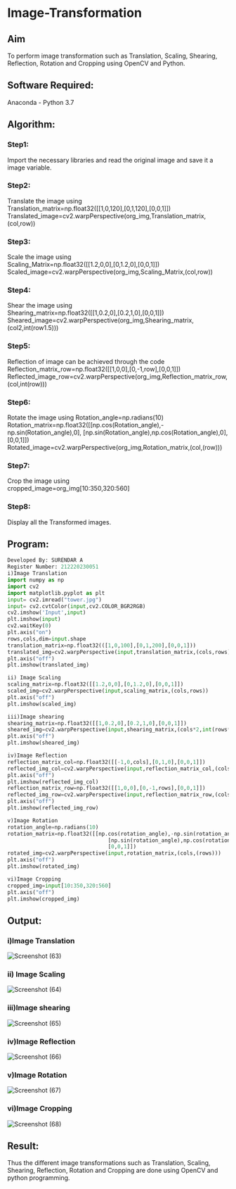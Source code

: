 # Image-Transformation
## Aim
To perform image transformation such as Translation, Scaling, Shearing, Reflection, Rotation and Cropping using OpenCV and Python.

## Software Required:
Anaconda - Python 3.7

## Algorithm:
### Step1:
Import the necessary libraries and read the original image and save it a image variable.
<br>

### Step2:
Translate the image using<br>Translation_matrix=np.float32([[1,0,120],[0,1,120],[0,0,1]]) Translated_image=cv2.warpPerspective(org_img,Translation_matrix,(col,row))
<br>

### Step3:
Scale the image using<br>Scaling_Matrix=np.float32([[1.2,0,0],[0,1.2,0],[0,0,1]])<br>Scaled_image=cv2.warpPerspective(org_img,Scaling_Matrix,(col,row))
<br>

### Step4:
Shear the image using<br>Shearing_matrix=np.float32([[1,0.2,0],[0.2,1,0],[0,0,1]])<br>Sheared_image=cv2.warpPerspective(org_img,Shearing_matrix,(col2,int(row1.5)))
<br>

### Step5:
Reflection of image can be achieved through the code<br>Reflection_matrix_row=np.float32([[1,0,0],[0,-1,row],[0,0,1]]) <br>Reflected_image_row=cv2.warpPerspective(org_img,Reflection_matrix_row,(col,int(row)))
<br>

### Step6:
Rotate the image using Rotation_angle=np.radians(10)<br>Rotation_matrix=np.float32([[np.cos(Rotation_angle),-np.sin(Rotation_angle),0], [np.sin(Rotation_angle),np.cos(Rotation_angle),0], [0,0,1]])<br>Rotated_image=cv2.warpPerspective(org_img,Rotation_matrix,(col,(row)))
<br>

### Step7:
Crop the image using<br>cropped_image=org_img[10:350,320:560]
<br>

### Step8:
Display all the Transformed images.
<br>

## Program:
```python
Developed By: SURENDAR A
Register Number: 212220230051
i)Image Translation
import numpy as np
import cv2
import matplotlib.pyplot as plt
input= cv2.imread("tower.jpg")
input= cv2.cvtColor(input,cv2.COLOR_BGR2RGB)
cv2.imshow('Input',input)
plt.imshow(input)
cv2.waitKey(0)
plt.axis("on")
rows,cols,dim=input.shape
translation_matrix=np.float32(([1,0,100],[0,1,200],[0,0,1]))
translated_img=cv2.warpPerspective(input,translation_matrix,(cols,rows))
plt.axis("off")
plt.imshow(translated_img)

ii) Image Scaling
scaling_matrix=np.float32([[1.2,0,0],[0,1.2,0],[0,0,1]])
scaled_img=cv2.warpPerspective(input,scaling_matrix,(cols,rows))
plt.axis("off")
plt.imshow(scaled_img)

iii)Image shearing
shearing_matrix=np.float32([[1,0.2,0],[0.2,1,0],[0,0,1]])
sheared_img=cv2.warpPerspective(input,shearing_matrix,(cols*2,int(rows*1.5)))
plt.axis("off")
plt.imshow(sheared_img)

iv)Image Reflection
reflection_matrix_col=np.float32([[-1,0,cols],[0,1,0],[0,0,1]])
reflected_img_col=cv2.warpPerspective(input,reflection_matrix_col,(cols,int(rows)))
plt.axis("off")
plt.imshow(reflected_img_col)
reflection_matrix_row=np.float32([[1,0,0],[0,-1,rows],[0,0,1]])
reflected_img_row=cv2.warpPerspective(input,reflection_matrix_row,(cols,int(rows)))
plt.axis("off")
plt.imshow(reflected_img_row)

v)Image Rotation
rotation_angle=np.radians(10)
rotation_matrix=np.float32([[np.cos(rotation_angle),-np.sin(rotation_angle),0],
                                [np.sin(rotation_angle),np.cos(rotation_angle),0],
                                [0,0,1]])
rotated_img=cv2.warpPerspective(input,rotation_matrix,(cols,(rows)))
plt.axis("off")
plt.imshow(rotated_img)

vi)Image Cropping
cropped_img=input[10:350,320:560]
plt.axis("off")
plt.imshow(cropped_img)
```
## Output:
### i)Image Translation
![Screenshot (63)](https://user-images.githubusercontent.com/75235759/166113469-fa32ce45-fba4-4342-84c7-97d9c55734d1.png)


### ii) Image Scaling
![Screenshot (64)](https://user-images.githubusercontent.com/75235759/166113474-b47e72d9-04a2-4bba-bc4f-2f85d9b9eada.png)


### iii)Image shearing
![Screenshot (65)](https://user-images.githubusercontent.com/75235759/166113480-99ffd65f-e5a7-4f28-b885-bbfa657d89ab.png)


### iv)Image Reflection
![Screenshot (66)](https://user-images.githubusercontent.com/75235759/166113485-34e3e087-1993-410a-862e-d61927c0433f.png)

### v)Image Rotation
![Screenshot (67)](https://user-images.githubusercontent.com/75235759/166113488-ca71634d-1f4e-43e6-8b8c-855a383180f3.png)


### vi)Image Cropping
![Screenshot (68)](https://user-images.githubusercontent.com/75235759/166113495-ead7e613-5286-4b8d-be80-967b87a85bbc.png)


## Result: 

Thus the different image transformations such as Translation, Scaling, Shearing, Reflection, Rotation and Cropping are done using OpenCV and python programming.
